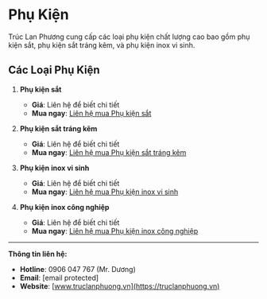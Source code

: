# Phụ Kiện

Trúc Lan Phương cung cấp các loại phụ kiện chất lượng cao bao gồm phụ kiện sắt, phụ kiện sắt tráng kẽm, và phụ kiện inox vi sinh.

## **Các Loại Phụ Kiện**
1. **Phụ kiện sắt**
   - **Giá**: Liên hệ để biết chi tiết
   - **Mua ngay**: [Liên hệ mua Phụ kiện sắt](https://truclanphuong.vn/danh-muc/phu-kien)

2. **Phụ kiện sắt tráng kẽm**
   - **Giá**: Liên hệ để biết chi tiết
   - **Mua ngay**: [Liên hệ mua Phụ kiện sắt tráng kẽm](https://truclanphuong.vn/danh-muc/phu-kien)

3. **Phụ kiện inox vi sinh**
   - **Giá**: Liên hệ để biết chi tiết
   - **Mua ngay**: [Liên hệ mua Phụ kiện inox vi sinh](https://truclanphuong.vn/danh-muc/phu-kien)

4. **Phụ kiện inox công nghiệp**
   - **Giá**: Liên hệ để biết chi tiết
   - **Mua ngay**: [Liên hệ mua Phụ kiện inox công nghiệp](https://truclanphuong.vn/danh-muc/phu-kien)

---

**Thông tin liên hệ:**
- **Hotline**: 0906 047 767 (Mr. Dương)
- **Email**: [email protected]
- **Website**: [www.truclanphuong.vn](https://truclanphuong.vn)
